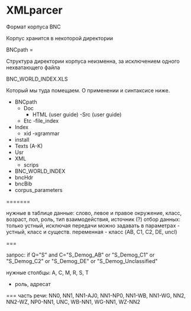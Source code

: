 XMLparcer
=========

Формат корпуса BNC

Корпус хранится в некоторой директории

BNCpath =

Структура директории корпуса неизменна, за исключением одного нехватающего файла

BNC_WORLD_INDEX.XLS

Который мы туда помещаем. О применении и синтаксисе ниже.

 - BNCpath
   - Doc
      - HTML (user guide)
      -Src (user guide)
   - Etc
      -file_index
 - Index
      - xid
      -xgrammar
 - install
 - Texts (A-K)
 - Usr
 - XML
      - scrips
  - BNC_WORLD_INDEX
  - bncHdr
  - bncBib
  - corpus_parameters
         
=======

нужные в таблице данные: слово, левое и правое окружение, класс, возраст, пол, роль, тип взаимодействия, источник (?)
отбор данных: только устный, исключая передачи
можно задавать в параметрах - устный, класс и существ. переменная - класс (AB, C1, C2, DE, uncl)


===

запрос: if Q="S" and C="S_Demog_AB" or "S_Demog_C1" or "S_Demog_C2" or "S_Demog_DE" or "S_Demog_Unclassified"

нужные столбцы: A, C, M, R, S, T

+ роль, адресат


===
часть речи: NN0, NN1, NN1-AJ0, NN1-NP0, NN1-WB, NN1-WG, NN2, NN2-WZ, NP0-NN1, UNC, WB-NN1, WG-NN1, WZ-NN2
